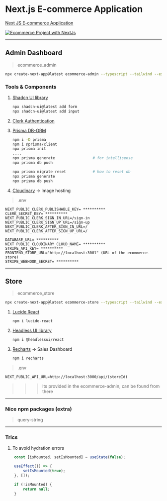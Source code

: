 # Next.js E-commerce Application

[Next JS E-commerce Application](https://www.youtube.com/watch?v=5miHyP6lExg)

[![Ecommerce Project with NextJs](https://img.youtube.com/vi/vveW7j2Ose0)](https://www.youtube.com/watch?v=vveW7j2Ose0)

---
## Admin Dashboard
> ecommerce_admin
``` bash
npx create-next-app@latest ecommerce-admin --typescript --tailwind --eslint
```

### Tools & Components

1. [Shadcn UI library](https://ui.shadcn.com/docs)
    ``` bash
    npx shadcn-ui@latest add form
    npx shadcn-ui@latest add input
    ```

2. [Clerk Authentication](https://clerk.com/)

3. [Prisma DB-ORM](https://www.prisma.io/)
    ``` bash
    npm i -D prisma
    npm i @prisma/client
    npx prisma init
    ....
    npx prisma generate                 # for intellisense
    npx prisma db push

    npx prisma migrate reset            # how to reset db
    npx prisma generate
    npx prisma db push
    ```

4. [Cloudinary](https://cloudinary.com/) -> Image hosting

>.env 
``` 
NEXT_PUBLIC_CLERK_PUBLISHABLE_KEY= **********
CLERK_SECRET_KEY= **********
NEXT_PUBLIC_CLERK_SIGN_IN_URL=/sign-in
NEXT_PUBLIC_CLERK_SIGN_UP_URL=/sign-up
NEXT_PUBLIC_CLERK_AFTER_SIGN_IN_URL=/
NEXT_PUBLIC_CLERK_AFTER_SIGN_UP_URL=/

DATABASE_URL= **********
NEXT_PUBLIC_CLOUDINARY_CLOUD_NAME= **********
STRIPE_API_KEY= **********
FRONTEND_STORE_URL="http://localhost:3001" (URL of the ecommerce-store)
STRIPE_WEBHOOK_SECRET= **********
```

---
## Store
> ecommerce_store
``` bash
npx create-next-app@latest ecommerce-store --typescript --tailwind --eslint
```

1. [Lucide React](https://lucide.dev/)
    ``` bash
    npm i lucide-react
    ```
2. [Headless UI library](https://headlessui.com/)
    ``` bash
    npm i @headlessui/react
    ```
3. [Recharts](https://recharts.org/en-US/) -> Sales Dashboard
    ``` bash
    npm i recharts
    ```
>.env  
``` 
NEXT_PUBLIC_API_URL=http://localhost:3000/api/(storeId)
```
>>> Its provided in the ecommerce-admin, can be found from there

---
### Nice npm packages (extra)
>query-string

---
### Trics
1. To avoid hydration errors
``` javascript
    const [isMounted, setIsMounted] = useState(false);

    useEffect(() => {
        setIsMounted(true);
    }, []);

    if (!isMounted) {
        return null;
    }
```